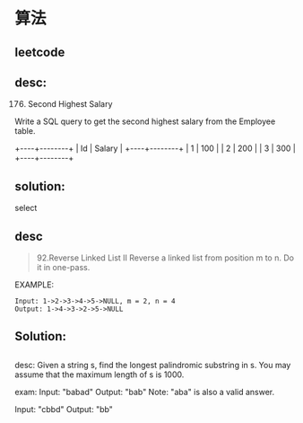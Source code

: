 #  算法
## leetcode 
## desc:
>
176. Second Highest Salary

Write a SQL query to get the second highest salary from the Employee table.

+----+--------+
| Id | Salary |
+----+--------+
| 1  | 100    |
| 2  | 200    |
| 3  | 300    |
+----+--------+
## solution:
select 

## desc
> 92.Reverse Linked List II 
Reverse a linked list from position m to n. Do it in one-pass.

EXAMPLE:
```
Input: 1->2->3->4->5->NULL, m = 2, n = 4
Output: 1->4->3->2->5->NULL
```
## Solution:


## 
desc:
Given a string s, find the longest palindromic substring in s. You may assume that the maximum length of s is 1000.

exam:
Input: "babad"
Output: "bab"
Note: "aba" is also a valid answer.

Input: "cbbd"
Output: "bb"